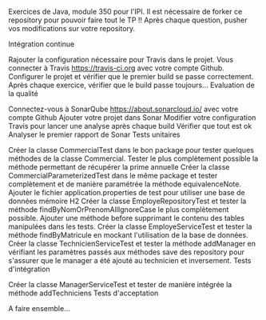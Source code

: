 Exercices de Java, module 350 pour l'IPI. Il est nécessaire de forker ce repository pour pouvoir faire tout le TP !! Après chaque question, pusher vos modifications sur votre repository.

Intégration continue

Rajouter la configuration nécessaire pour Travis dans le projet.
Vous connecter à Travis https://travis-ci.org avec votre compte Github.
Configurer le projet et vérifier que le premier build se passe correctement. Après chaque exercice, vérifier que le build passe toujours...
Evaluation de la qualité

Connectez-vous à SonarQube https://about.sonarcloud.io/ avec votre compte Github
Ajouter votre projet dans Sonar
Modifier votre configuration Travis pour lancer une analyse après chaque build
Vérifier que tout est ok
Analyser le premier rapport de Sonar
Tests unitaires

Créer la classe CommercialTest dans le bon package pour tester quelques méthodes de la classe Commercial.
Tester le plus complètement possible la méthode permettant de récupérer la prime annuelle
Créer la classe CommercialParameterizedTest dans le même package et tester complètement et de manière paramétrée la méthode equivalenceNote.
Ajouter le fichier application.properties de test pour utiliser une base de données mémoire H2
Créer la classe EmployeRepositoryTest et tester la méthode findByNomOrPrenomAllIgnoreCase le plus complètement possible.
Ajouter une méthode before supprimant le contenu des tables manipulées dans les tests.
Créer la classe EmployeServiceTest et tester la méthode findByMatricule en mockant l'utilisation de la base de données.
Créer la classe TechnicienServiceTest et tester la méthode addManager en vérifiant les paramètres passés aux méthodes save des repository pour s'assurer que le manager a été ajouté au technicien et inversement.
Tests d'intégration

Créer la classe ManagerServiceTest et tester de manière intégrée la méthode addTechniciens
Tests d'acceptation

A faire ensemble...